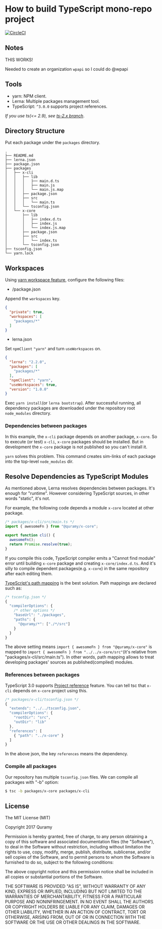 # How to build TypeScript mono-repo project
[![CircleCI](https://circleci.com/gh/Quramy/lerna-yarn-workspaces-example.svg?style=svg)](https://circleci.com/gh/Quramy/lerna-yarn-workspaces-example)

## Notes

THIS WORKS!

Needed to create an organization `wpapi` so I could do @wpapi

## Tools

* yarn: NPM client.
* Lerna: Multiple packages management tool.
* TypeScript: `^3.0.0` supports project references.

*If you use ts(<= 2.9), see [ts-2.x branch](https://github.com/Quramy/lerna-yarn-workspaces-example/blob/ts-2.x/README.md)*.

## Directory Structure

Put each package under the `packages` directory.

```
.
├── README.md
├── lerna.json
├── package.json
├── packages
│   ├── x-cli
│   │   ├── lib
│   │   │   ├── main.d.ts
│   │   │   ├── main.js
│   │   │   └── main.js.map
│   │   ├── package.json
│   │   ├── src
│   │   │   └── main.ts
│   │   └── tsconfig.json
│   └── x-core
│       ├── lib
│       │   ├── index.d.ts
│       │   ├── index.js
│       │   └── index.js.map
│       ├── package.json
│       ├── src
│       │   └── index.ts
│       └── tsconfig.json
├── tsconfig.json
└── yarn.lock
```

## Workspaces

Using [yarn workspace feature](https://yarnpkg.com/en/docs/workspaces), configure the following files:

* /package.json

Append the `workspaces` key.

```json
{
  "private": true,
  "workspaces": [
    "packages/*"
  ]
}
```

* lerna.json

Set `npmClient` `"yarn"` and turn `useWorkspaces` on.

```json
{
  "lerna": "2.2.0",
  "packages": [
    "packages/*"
  ],
  "npmClient": "yarn",
  "useWorkspaces": true,
  "version": "1.0.0"
}
```

Exec `yarn install`(or `lerna bootstrap`). After successful running, all dependency packages are downloaded under the repository root `node_modules` directory.

### Dependencies between packages
In this example, the `x-cli` package depends on another package, `x-core`. So to execute (or test) `x-cli`, `x-core` packages should be installed.
But in development the `x-core` package is not published so you can't install it.

`yarn` solves this problem. This command creates sim-links of each package into the top-level `node_modules` dir.

## Resolve Dependencies as TypeScript Modules
As mentioned above, Lerna resolves dependencies between packages. It's enough for "runtime". However considering TypeScript sources, in other words "static", it's not.

For example, the following code depends a module `x-core` located at other package.

```ts
/* packages/x-cli/src/main.ts */
import { awesomeFn } from "@quramy/x-core";

export function cli() {
  awesomeFn();
  return Promise.resolve(true);
}
```

If you compile this code, TypeScript compiler emits a "Cannot find module" error until building `x-core` package and creating `x-core/index.d.ts`. And it's silly to compile dependent packages(e.g. `x-core`) in the same repository after each editing them.

[TypeScript's path mapping](https://www.typescriptlang.org/docs/handbook/module-resolution.html#path-mapping) is the best solution. Path mappings are declared such as:

```js
/* tsconfig.json */
{
  "compilerOptions": {
    /* other options */
    "baseUrl": "./packages",
    "paths": {
      "@quramy/*": ["./*/src"]
    }
  }
}
```

The above setting means `import { awesomeFn } from "@quramy/x-core"` is mapped to `import { awesomeFn } from "../../x-core/src"`(it's relative from "packages/x-cli/src/main.ts"). In other words, path mapping allows to treat developing packages' sources as published(compiled) modules.

### References between packages
TypeScript 3.0 supports [Project reference](https://www.typescriptlang.org/docs/handbook/project-references.html) feature. You can tell tsc that `x-cli` depends on `x-core` project using this.

```js
/* packages/x-cli/tsconfig.json */
{
  "extends": "../../tsconfig.json",
  "compilerOptions": {
    "rootDir": "src",
    "outDir": "lib"
  },
  "references": [
    { "path": "../x-core" }
  ]
}
```

In the above json, the key `references` means the dependency.

### Compile all packages

Our repository has multiple `tsconfig.json` files. We can compile all packages with "-b" option:

```sh
$ tsc -b packages/x-core packages/x-cli
```

## License

The MIT License (MIT)

Copyright 2017 Quramy

Permission is hereby granted, free of charge, to any person obtaining a copy of this software and associated documentation files (the "Software"), to deal in the Software without restriction, including without limitation the rights to use, copy, modify, merge, publish, distribute, sublicense, and/or sell copies of the Software, and to permit persons to whom the Software is furnished to do so, subject to the following conditions:

The above copyright notice and this permission notice shall be included in all copies or substantial portions of the Software.

THE SOFTWARE IS PROVIDED "AS IS", WITHOUT WARRANTY OF ANY KIND, EXPRESS OR IMPLIED, INCLUDING BUT NOT LIMITED TO THE WARRANTIES OF MERCHANTABILITY, FITNESS FOR A PARTICULAR PURPOSE AND NONINFRINGEMENT. IN NO EVENT SHALL THE AUTHORS OR COPYRIGHT HOLDERS BE LIABLE FOR ANY CLAIM, DAMAGES OR OTHER LIABILITY, WHETHER IN AN ACTION OF CONTRACT, TORT OR OTHERWISE, ARISING FROM, OUT OF OR IN CONNECTION WITH THE SOFTWARE OR THE USE OR OTHER DEALINGS IN THE SOFTWARE.
